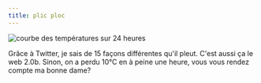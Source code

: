 ```yaml
---
title: plic ploc
---
```


![courbe des températures sur 24
heures](http://static.cyprio.net/wtf/media/OutsideTempHistory.gif)

Grâce à Twitter, je sais de 15 façons différentes qu'il pleut. C'est aussi ça
le web 2.0b. Sinon, on a perdu 10°C en à peine une heure, vous vous rendez
compte ma bonne dame?

